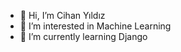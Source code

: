 - 👋 Hi, I’m Cihan Yıldız
- 👀 I’m interested in Machine Learning
- 🌱 I’m currently learning Django



<!---
chn-yldz/chn-yldz is a ✨ special ✨ repository because its `README.md` (this file) appears on your GitHub profile.
You can click the Preview link to take a look at your changes.
--->
